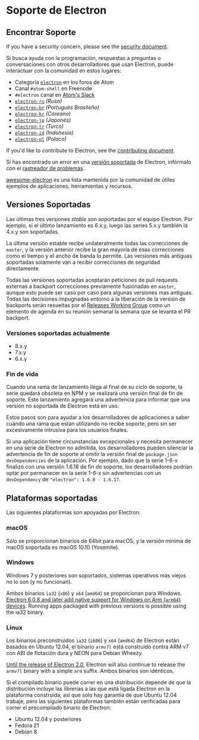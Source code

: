 # Soporte de Electron

## Encontrar Soporte

If you have a security concern, please see the [security document](https://github.com/electron/electron/tree/master/SECURITY.md).

Si busca ayuda con la programación, respuestas a preguntas o conversaciones con otros desarrolladores que usan Electron, puede interactuar con la comunidad en estos lugares:
- Categoría [`electron`](https://discuss.atom.io/c/electron) en los foros de Atom
- Canal `#atom-shell` en Freenode
- `#electron` canal en [Atom's Slack](https://discuss.atom.io/t/join-us-on-slack/16638?source_topic_id=25406)
- [`electron-ru`](https://telegram.me/electron_ru) *(Ruso)*
- [`electron-br`](https://electron-br.slack.com) *(Portugués Brasileño)*
- [`electron-kr`](https://electron-kr.github.io/electron-kr) *(Coreano)*
- [`electron-jp`](https://electron-jp.slack.com) *(Japonés)*
- [`electron-tr`](https://electron-tr.herokuapp.com) *(Turco)*
- [`electron-id`](https://electron-id.slack.com) *(Indonesio)*
- [`electron-pl`](https://electronpl.github.io) *(Polaco)*

If you'd like to contribute to Electron, see the [contributing document](https://github.com/electron/electron/blob/master/CONTRIBUTING.md).

Si has encontrado un error en una [versión soportada](#supported-versions) de Electron, infórmalo con el [rastreador de problemas](../development/issues.md).

[awesome-electron](https://github.com/sindresorhus/awesome-electron) es una lista mantenida por la comunidad de útiles ejemplos de aplicaciones, herramientas y recursos.

## Versiones Soportadas

Las últimas tres versiones *stable* son soportadas por el equipo Electron. Por ejemplo, si el último lanzamiento es 6.x.y, luego las series 5.x.y también la 4.x.y son soportadas.

La última versión estable recibe unilateralmente todas las correcciones de `master`, y la versión anterior recibe la gran mayoría de esas correcciones como el tiempo y el ancho de banda lo permite. Las versiones más antiguas soportadas solamente van a recibir correcciones de seguridad directamente.

Todas las versiones soportadas aceptarán peticiones de pull requests externas a backport correcciones previamente fusionadas en `master`, aunque esto puede ser caso por caso para algunas versiones mas antiguas. Todas las decisiones impugnadas entorno a la liberación de la versión de backports serán resueltas por el [Releases Working Group](https://github.com/electron/governance/tree/master/wg-releases) como un elemento de agenda en su reunión semanal la semana que se levanta el PR backport.

### Versiones soportadas actualmente
- 8.x.y
- 7.x.y
- 6.x.y

### Fin de vida

Cuando una rama de lanzamiento llega al final de su ciclo de soporte, la serie quedará obsoleta en NPM y se realizará una versión final de fin de soporte. Este lanzamiento agregará una advertencia para informar que una versión no soportada de Electron está en uso.

Estos pasos son para ayudar a los desarrolladores de aplicaciones a saber cuándo una rama que están utilizando no recibe soporte, pero sin ser excesivamente intrusiva para los usuarios finales.

Si una aplicación tiene circunstancias excepcionales y necesita permanecer en una serie de Electron no admitida, los desarrolladores pueden silenciar la advertencia de fin de soporte al omitir la versión final de `package.json` `devDependencies` de la aplicación. Por ejemplo, dado que la serie 1-6-x finalizó con una versión 1.6.18 de fin de soporte, los desarrolladores podrían optar por permanecer en la serie 1-6-x sin advertencias con un `devDependency` de `"electron": 1.6.0 - 1.6.17`.

## Plataformas soportadas

Las siguientes plataformas son apoyadas por Electron:

### macOS

Sólo se proporcionan binarios de 64bit para macOS, y la versión mínima de macOS soportada es macOS 10.10 (Yosemite).

### Windows

Windows 7 y posteriores son soportados, sistemas operativos más viejos no lo son (y no funcionan).

Ambos binarios `ia32` (`x86`) y `x64` (`amd64`) se proporcionan para Windows. [Electron 6.0.8 and later add native support for Windows on Arm (`arm64`) devices](windows-arm.md). Running apps packaged with previous versions is possible using the ia32 binary.

### Linux

Los binarios preconstruidos `ia32` (`i686`) y `x64` (`amd64`) de Electron están basados en Ubuntu 12.04, el binario `armv7l` está construido contra ARM v7 con ABI de flotación dura y NEON para Debian Wheezy.

[Until the release of Electron 2.0](../breaking-changes.md#duplicate-arm-assets), Electron will also continue to release the `armv7l` binary with a simple `arm` suffix. Ambos binarios son idénticos.

Si el compilado binario puede correr en una distribución depende de que la distribución incluye las librerías a las que está ligada Electron en la plataforma construida, así que solo hay garantía de que Ubuntu 12.04 trabaje, pero las siguientes plataformas también están verificadas para correr el precompilado binario de Electron:

* Ubuntu 12.04 y posteriores
* Fedora 21
* Debian 8
